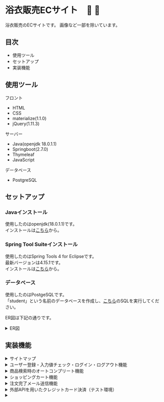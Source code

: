 # 浴衣販売ECサイト　:sunflower: :kimono:
浴衣販売のECサイトです。
画像など一部を除いています。

## 目次
- 使用ツール
- セットアップ
- 実装機能
## 使用ツール
フロント
- HTML
- CSS
- materialize(1.1.0)
- jQuery(1.11.3)

サーバー
- Java(openjdk 18.0.1.1)
- Springboot(2.7.0)
- Thymeleaf
- JavaScript

データベース
- PostgreSQL

## セットアップ
### Javaインストール
使用したのはopenjdk(18.0.1.1)です。  
インストールは[こちら](https://jdk.java.net/18/)から。

### Spring Tool Suiteインストール
使用したのはSpring Tools 4 for Eclipseです。  
最新バージョンは4.15.1です。  
インストールは[こちら](https://spring.io/tools)から。

### データベース
使用したのはPostgeSQLです。  
「student」という名前のデータベースを作成し、[こちら](https://docs.google.com/document/d/1qPmDEEQ5emsmlowiZsx1e-v_p-lIZqphPEnjqm9M5EI/edit)のSQLを実行してください。  

ER図は下記の通りです。  
<details>
  <summary>ER図</summary>
  準備中
</details>

## 実装機能
<details>
  <summary>サイトマップ</summary>
  
  ![サイトマップ](./img/sitemap.png)
</details>
<details>
  <summary>ユーザー登録・入力値チェック・ログイン・ログアウト機能</summary>
</details>
<details>
  <summary>商品検索時のオートコンプリート機能</summary>
  
  商品一覧ページ上部に商品検索フォームを設置しています。
  フォームに文字を入力すると、それが含まれる商品名が候補として表示されます。
  漢字・平仮名ともに対応しています。
  ![オートコンプリート](./img/autoComplete.jpg)
</details>
<details>
  <summary>ショッピングカート機能</summary>
  
  「カートに入れる」ボタンを押すとカートに商品が入り、「削除」ボタンを押すとカートから商品が削除されるように実装しました。

</details>
<details>
  <summary>注文完了メール送信機能</summary>
  
  注文確認と同時に注文完了メールが自動で送信されるよう設定しました。
  
  ![mail](./img/mail.png)
  
</details>
<details>
  <summary>外部APIを用いたクレジットカード決済（テスト環境）</summary>
  
  [stripe](https://stripe.com/jp)  のテスト環境を用いて、クレジットカードでの決済を導入しました。
  
  ![credit](./img/creditcard.jpg)

</details>
<details>
  <summary></summary>
</details>
